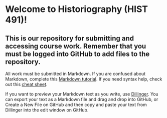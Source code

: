 # Welcome to Historiography (HIST 491)!

## This is our repository for submitting and accessing course work. Remember that you must be logged into GitHub to add files to the repository.

All work must be submitted in Markdown. If you are confused about Markdown, complete this [Markdown tutorial](https://www.markdowntutorial.com/). If you need syntax help, check out this [cheat sheet](https://www.markdownguide.org/cheat-sheet).

If you want to preview your Markdown text as you write, use [Dillinger](https://dillinger.io/). You can export your text as a Markdown file and drag and drop into GitHub, or Create a New File on GitHub and then copy and paste your text from Dillinger into the edit window on GitHub.
